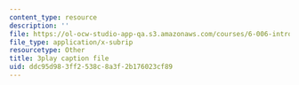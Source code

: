 ```yaml
---
content_type: resource
description: ''
file: https://ol-ocw-studio-app-qa.s3.amazonaws.com/courses/6-006-introduction-to-algorithms-fall-2011/ddc95d983ff2538c8a3f2b176023cf89_9Jry5-82I68.vtt
file_type: application/x-subrip
resourcetype: Other
title: 3play caption file
uid: ddc95d98-3ff2-538c-8a3f-2b176023cf89
---
```

